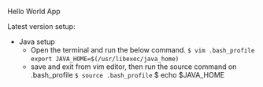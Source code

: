 Hello World App


Latest version setup:
- Java setup
  - Open the terminal and run the below command.
    `$ vim .bash_profile`
    `export JAVA_HOME=$(/usr/libexec/java_home)`
  - save and exit from vim editor, then run the source command on .bash_profile
    `$ source .bash_profile`
    $ echo $JAVA_HOME
